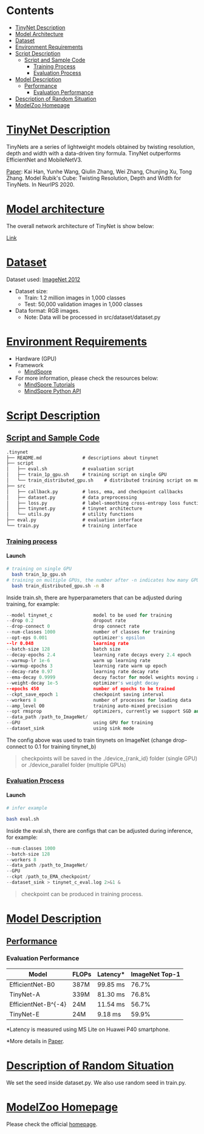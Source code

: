 # Contents

- [TinyNet Description](#tinynet-description)
- [Model Architecture](#model-architecture)
- [Dataset](#dataset)
- [Environment Requirements](#environment-requirements)
- [Script Description](#script-description)
    - [Script and Sample Code](#script-and-sample-code)
        - [Training Process](#training-process)
        - [Evaluation Process](#evaluation-process)
- [Model Description](#model-description)
    - [Performance](#performance)
        - [Evaluation Performance](#evaluation-performance)
- [Description of Random Situation](#description-of-random-situation)
- [ModelZoo Homepage](#modelzoo-homepage)

# [TinyNet Description](#contents)

TinyNets are a series of lightweight models obtained by twisting resolution, depth and width with a data-driven tiny formula. TinyNet outperforms EfficientNet and MobileNetV3.

[Paper](https://arxiv.org/abs/2010.14819): Kai Han, Yunhe Wang, Qiulin Zhang, Wei Zhang, Chunjing Xu, Tong Zhang. Model Rubik's Cube: Twisting Resolution, Depth and Width for TinyNets. In NeurIPS 2020.

# [Model architecture](#contents)

The overall network architecture of TinyNet is show below:

[Link](https://arxiv.org/abs/2010.14819)

# [Dataset](#contents)

Dataset used: [ImageNet 2012](http://image-net.org/challenges/LSVRC/2012/)

- Dataset size:
    - Train: 1.2 million images in 1,000 classes
    - Test: 50,000 validation images in 1,000 classes
- Data format: RGB images.
    - Note: Data will be processed in src/dataset/dataset.py

# [Environment Requirements](#contents)

- Hardware (GPU)
- Framework
    - [MindSpore](https://www.mindspore.cn/install/en)
- For more information, please check the resources below:
    - [MindSpore Tutorials](https://www.mindspore.cn/tutorials/en/master/index.html)
    - [MindSpore Python API](https://www.mindspore.cn/docs/en/master/api_python/mindspore.html)

# [Script Description](#contents)

## [Script and Sample Code](#contents)

```markdown
.tinynet
├── README.md               # descriptions about tinynet
├── script
│   ├── eval.sh             # evaluation script
│   ├── train_1p_gpu.sh     # training script on single GPU
│   └── train_distributed_gpu.sh    # distributed training script on multiple GPUs
├── src
│   ├── callback.py         # loss, ema, and checkpoint callbacks
│   ├── dataset.py          # data preprocessing
│   ├── loss.py             # label-smoothing cross-entropy loss function
│   ├── tinynet.py          # tinynet architecture
│   └── utils.py            # utility functions
├── eval.py                 # evaluation interface
└── train.py                # training interface
```

### [Training process](#contents)

#### Launch

```bash
# training on single GPU
  bash train_1p_gpu.sh
# training on multiple GPUs, the number after -n indicates how many GPUs will be used for training
  bash train_distributed_gpu.sh -n 8
```

Inside train.sh, there are hyperparameters that can be adjusted during training, for example:

```python
--model tinynet_c               model to be used for training
--drop 0.2                      dropout rate
--drop-connect 0                drop connect rate
--num-classes 1000              number of classes for training
--opt-eps 0.001                 optimizer's epsilon
--lr 0.048                      learning rate
--batch-size 128                batch size
--decay-epochs 2.4              learning rate decays every 2.4 epoch
--warmup-lr 1e-6                warm up learning rate
--warmup-epochs 3               learning rate warm up epoch
--decay-rate 0.97               learning rate decay rate
--ema-decay 0.9999              decay factor for model weights moving average
--weight-decay 1e-5             optimizer's weight decay
--epochs 450                    number of epochs to be trained
--ckpt_save_epoch 1             checkpoint saving interval
--workers 8                     number of processes for loading data
--amp_level O0                  training auto-mixed precision
--opt rmsprop                   optimizers, currently we support SGD and RMSProp
--data_path /path_to_ImageNet/
--GPU                           using GPU for training
--dataset_sink                  using sink mode
```

The config above was used to train tinynets on ImageNet (change drop-connect to 0.1 for training tinynet_b)

> checkpoints will be saved in the ./device_{rank_id} folder (single GPU)
or ./device_parallel folder (multiple GPUs)

### [Evaluation Process](#contents)

#### Launch

```bash
# infer example

bash eval.sh
```

Inside the eval.sh, there are configs that can be adjusted during inference, for example:

```python
--num-classes 1000
--batch-size 128
--workers 8
--data_path /path_to_ImageNet/
--GPU
--ckpt /path_to_EMA_checkpoint/
--dataset_sink > tinynet_c_eval.log 2>&1 &
```

> checkpoint can be produced in training process.

# [Model Description](#contents)

## [Performance](#contents)

### Evaluation Performance

| Model               | FLOPs | Latency* | ImageNet Top-1 |
| ------------------- | ----- | -------- | -------------- |
| EfficientNet-B0     | 387M  | 99.85 ms | 76.7%          |
| TinyNet-A           | 339M  | 81.30 ms | 76.8%          |
| EfficientNet-B^{-4} | 24M   | 11.54 ms | 56.7%          |
| TinyNet-E           | 24M   | 9.18 ms  | 59.9%          |

*Latency is measured using MS Lite on Huawei P40 smartphone.

*More details in [Paper](https://arxiv.org/abs/2010.14819).

# [Description of Random Situation](#contents)

We set the seed inside dataset.py. We also use random seed in train.py.

# [ModelZoo Homepage](#contents)

Please check the official [homepage](https://gitee.com/mindspore/models).
